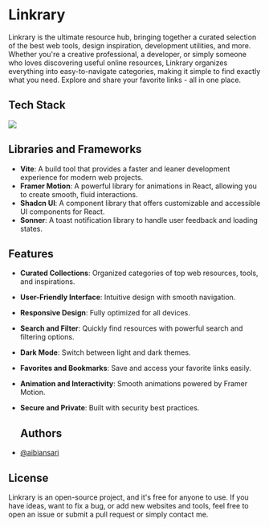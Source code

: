 # Linkrary
Linkrary is the ultimate resource hub, bringing together a curated selection of the best web tools, design inspiration, development utilities, and more. Whether you're a creative professional, a developer, or simply someone who loves discovering useful online resources, Linkrary organizes everything into easy-to-navigate categories, making it simple to find exactly what you need. Explore and share your favorite links - all in one place.

## Tech Stack

<img src="https://skillicons.dev/icons?i=react,tailwind,html,css,vite,vscode,git,typescript,github,ai,ps" />

## Libraries and Frameworks

- **Vite**: A build tool that provides a faster and leaner development experience for modern web projects.
- **Framer Motion**: A powerful library for animations in React, allowing you to create smooth, fluid interactions.
- **Shadcn UI**: A component library that offers customizable and accessible UI components for React.
- **Sonner**: A toast notification library to handle user feedback and loading states.

## Features

- **Curated Collections**: Organized categories of top web resources, tools, and inspirations.
- **User-Friendly Interface**: Intuitive design with smooth navigation.
- **Responsive Design**: Fully optimized for all devices.
- **Search and Filter**: Quickly find resources with powerful search and filtering options.
- **Dark Mode**: Switch between light and dark themes.
- **Favorites and Bookmarks**: Save and access your favorite links easily.
- **Animation and Interactivity**: Smooth animations powered by Framer Motion.
- **Secure and Private**: Built with security best practices.


  ## Authors

- [@aibiansari](https://www.github.com/aibiansari)

## License

Linkrary is an open-source project, and it's free for anyone to use. If you have ideas, want to fix a bug, or add new websites and tools, feel free to open an issue or submit a pull request or simply contact me.

